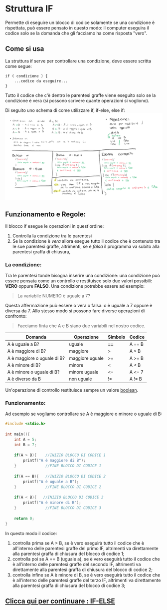 # Struttura IF

Permette di eseguire un blocco di codice solamente se una condizione è rispettata, può essere pensato in questo modo: il computer eseguira il codice solo se la domanda che gli facciamo ha come risposta "vero".

## Come si usa

La struttura if serve per controllare una condizione, deve essere scritta come segue:

    if ( condizione ) {
        ...codice da eseguire...
    }

Tutto il codice che c'è dentro le parentesi graffe viene eseguito solo se la condizione è vera (si possono scrivere quante operazioni si vogliono).

Di seguito uno schema di come utilizzare if, if-else, else if:
![Schema](./img/Schema_if_completo.png)

## Funzionamento e Regole:
Il blocco if esegue le operazioni in quest'ordine:
1. Controlla la condizione tra le parentesi
2. Se la condizione è *vera* allora esegue tutto il codice che è contenuto tra le sue parentesi graffe, altrimenti, se è *falsa* il programma va subito alla parentesi graffa di chiusura,

### La condizione:
Tra le parentesi tonde bisogna inserire una condizione: una condizione può essere pensata come un controllo e restituisce solo due valori possibili: **VERO** oppure **FALSO**.
Una condizione potrebbe essere ad esempio: 

> La variabile NUMERO è uguale a 7?

Questa affermazione può essere o vera o falsa: o è uguale a 7 oppure è diversa da 7. Allo stesso modo si possono fare diverse operazioni di confronto:
> Facciamo finta che A e B siano due variabili nel nostro codice.

| Domanda                     | Operazione      | Simbolo | Codice |
| --------------------------- | --------------- | ------- | ------ |
| A è uguale a B?             | uguale          | **==**  | A == B |
| A è maggiore di B?          | maggiore        | >       | A > B  |
| A è maggiore o uguale di B? | maggiore uguale | >=      | A >= B |
| A è minore di B?            | minore          | <       | A < B  |
| A è minore o uguale di B?   | minore uguale   | <=      | A <= 7 |
| A è diverso da B            | non uguale      | !=      | A != B |

Un'operazione di controllo restituisce sempre un valore [boolean](./../Variabili/datatypes.md#bool).

### Funzionamento:

Ad esempio se vogliamo controllare se A è maggiore o minore o uguale di B: 

```c
#include <stdio.h>

int main(){
    int A = 5;
    int B = 7;
    
    if(A > B){    //INIZIO BLOCCO DI CODICE 1
        printf("A è maggiore di B");
    }             //FINE BLOCCO DI CODICE 1

    if(A == B){   //INIZIO BLOCCO DI CODICE 2
        printf("A è uguale a B");
    }             //FINE BLOCCO DI CODICE 2

    if(A < B){   //INIZIO BLOCCO DI CODICE 3
        printf("A è minore di B");
    }             //FINE BLOCCO DI CODICE 3

    return 0;
}

```
In questo modo il codice:
1. controlla prima se A > B, se è vero eseguirà tutto il codice che è all'interno delle parentesi graffe del primo IF, altrimenti va direttamente alla parentesi graffa di chiusura del blocco di codice 1;
2. controlla poi se A == B (uguale a), se è vero eseguirà tutto il codice che è all'interno delle parentesi graffe del secondo IF, altrimenti va direttamente alla parentesi graffa di chiusura del blocco di codice 2;
3. controlla infine se A è minore di B, se è vero eseguirà tutto il codice che è all'interno delle parentesi graffe del terzo IF, altrimenti va direttamente alla parentesi graffa di chiusura del blocco di codice 3;


## [Clicca qui per continuare : IF-ELSE](./struttura_if_else.md)